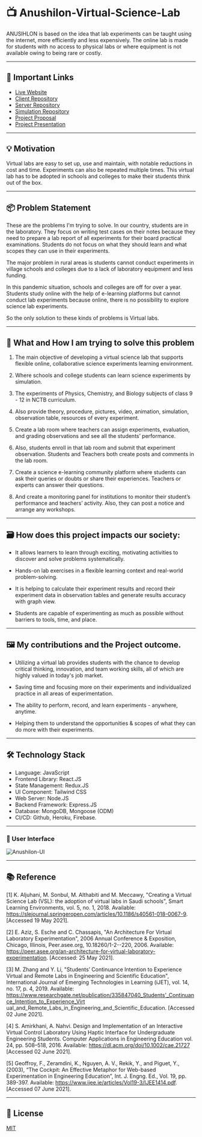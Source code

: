 # 📺 Anushilon-Virtual-Science-Lab

ANUSIHLON is based on the idea that lab experiments can be taught using the internet, more efficiently and less expensively. The online lab is made for students with no access to physical labs or where equipment is not available owing to being rare or costly.

---

## 🚀 Important Links

- [Live Website](https://anushilon-bd.web.app/)
- [Client Repository](https://github.com/PriontoAbdullah/Anushilon-Client)
- [Server Repository](https://github.com/PriontoAbdullah/Anushilon-Server)
- [Simulation Repository](https://github.com/PriontoAbdullah/Anushilon-Simulations)
- [Project Proposal](https://docs.google.com/document/d/1dRNe0lboYRz5FtkDCwzMn4U7d8dcPxRaE5bc0S-pFKE/edit?usp=sharing)
- [Project Presentation](https://docs.google.com/presentation/d/1ZZl3t_hAsnq53eLVLowDTmgE9oMpwY1AZWzPglrltes/edit?usp=sharing)

---

## 💡 Motivation

Virtual labs are easy to set up, use and maintain, with notable reductions in cost and time. Experiments can also be repeated multiple times. This virtual lab has to be adopted in schools and colleges to make their students think out of the box.

---

## 📦 Problem Statement

These are the problems I'm trying to solve. In our country, students are in the laboratory. They focus on writing test cases on their notes because they need to prepare a lab report of all experiments for their board practical examinations. Students do not focus on what they should learn and what scopes they can use in their experiments.

The major problem in rural areas is students cannot conduct experiments in village schools and colleges due to a lack of laboratory equipment and less funding.

In this pandemic situation, schools and colleges are off for over a year. Students study online with the help of e-learning platforms but cannot conduct lab experiments because online, there is no possibility to explore science lab experiments.

So the only solution to these kinds of problems is Virtual labs.

---

## 💎 What and How I am trying to solve this problem

1. The main objective of developing a virtual science lab that supports flexible online, collaborative science experiments learning environment.

2. Where schools and college students can learn science experiments by simulation.

3. The experiments of Physics, Chemistry, and Biology subjects of class 9 - 12 in NCTB curriculum.

4. Also provide theory, procedure, pictures, video, animation, simulation, observation table, resources of every experiment.

5. Create a lab room where teachers can assign experiments, evaluation, and grading observations and see all the students’ performance.

6. Also, students enroll in that lab room and submit that experiment observation. Students and Teachers both create posts and comments in the lab room.

7. Create a science e-learning community platform where students can ask their queries or doubts or share their experiences. Teachers or experts can answer their questions.

8. And create a monitoring panel for institutions to monitor their student’s performance and teachers’ activity. Also, they can post a notice and arrange any workshops.

---

## 🗃️ How does this project impacts our society:

- It allows learners to learn through exciting, motivating activities to discover and solve problems systematically.

- Hands-on lab exercises in a flexible learning context and real-world problem-solving.

- It is helping to calculate their experiment results and record their experiment data in observation tables and generate results accuracy with graph view.

- Students are capable of experimenting as much as possible without barriers to tools, time, and place.

---

## 🖼️ My contributions and the Project outcome.

- Utilizing a virtual lab provides students with the chance to develop critical thinking, innovation, and team working skills, all of which are highly valued in today's job market.

- Saving time and focusing more on their experiments and individualized practice in all areas of experimentation.

- The ability to perform, record, and learn experiments - anywhere, anytime.

- Helping them to understand the opportunities & scopes of what they can do more with their experiments.

---

## 🛠 Technology Stack

- Language: JavaScript
- Frontend Library: React.JS
- State Management: Redux.JS
- UI Component: Tailwind CSS
- Web Server: Node.JS
- Backend Framework: Express.JS
- Database: MongoDB, Mongoose (ODM)
- CI/CD: Github, Heroku, Firebase.

---

### 📱 User Interface

![Anushilon-UI](https://i.imgur.com/Oze0RSF.png)

---

## 📚 Reference

[1] K. Aljuhani, M. Sonbul, M. Althabiti and M. Meccawy, "Creating a Virtual Science Lab (VSL): the adoption of virtual labs in Saudi schools", Smart Learning Environments, vol. 5, no. 1, 2018.
Available: https://slejournal.springeropen.com/articles/10.1186/s40561-018-0067-9. [Accessed 19 May 2021].

[2] E. Aziz, S. Esche and C. Chassapis, "An Architecture For Virtual Laboratory Experimentation", 2006 Annual Conference & Exposition, Chicago, Illinois, Peer.asee.org, 10.18260/1-2--220, 2006.
Available: https://peer.asee.org/an-architecture-for-virtual-laboratory-experimentation. [Accessed: 25 May 2021].

[3] M. Zhang and Y. Li, "Students’ Continuance Intention to Experience Virtual and Remote Labs in Engineering and Scientific Education", International Journal of Emerging Technologies in Learning (iJET), vol. 14, no. 17, p. 4, 2019. Available: https://www.researchgate.net/publication/335847040_Students'_Continuance_Intention_to_Experience_Virt
ual_and_Remote_Labs_in_Engineering_and_Scientific_Education. [Accessed 02 June 2021].

[4] S. Amirkhani, A. Nahvi. Design and Implementation of an Interactive Virtual Control Laboratory Using Haptic Interface for Undergraduate Engineering Students. Computer Applications in Engineering Education vol. 24, pp. 508–518, 2016. Available: https://dl.acm.org/doi/10.1002/cae.21727 [Accessed 02 June 2021].

[5] Geoffroy, F., Zeramdini, K., Nguyen, A. V., Rekik, Y., and Piguet, Y., (2003), “The Cockpit: An Effective Metaphor for Web-based Experimentation in Engineering Education”, Int. J. Engng. Ed., Vol. 19, pp. 389-397.
Available: https://www.ijee.ie/articles/Vol19-3/IJEE1414.pdf. [Accessed 07 June 2021].

---

## 📑 License

[MIT](https://choosealicense.com/licenses/mit/)
